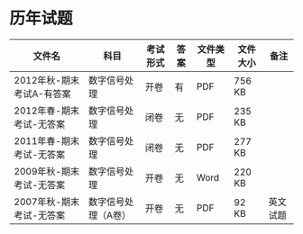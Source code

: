 # 历年试题

文件名|科目|考试形式|答案|文件类型|文件大小|备注
---|---|---|---|---|---|---
2012年秋-期末考试A-有答案|数字信号处理|开卷|有|PDF|756 KB|
2012年春-期末考试-无答案|数字信号处理|闭卷|无|PDF|235 KB
2011年春-期末考试-无答案|数字信号处理|闭卷|无|PDF|277 KB
2009年秋-期末考试-无答案|数字信号处理|开卷|无|Word|220 KB
2007年秋-期末考试-无答案|数字信号处理（A卷）|开卷|无|PDF|92 KB|英文试题
